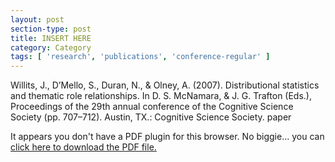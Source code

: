 ```yaml
---
layout: post
section-type: post
title: INSERT HERE
category: Category
tags: [ 'research', 'publications', 'conference-regular' ]
---
```

Willits, J., D’Mello, S., Duran, N., & Olney, A. (2007). Distributional statistics and thematic role relationships. In D. S. McNamara, & J. G. Trafton (Eds.), Proceedings of the 29th annual conference of the Cognitive Science Society (pp. 707–712). Austin, TX.: Cognitive Science Society. paper

<object data="https://umdrive.memphis.edu/aolney/public/publications/INSERTHERE" type="application/pdf" width="100%" height="600px">
 
  <p>It appears you don't have a PDF plugin for this browser.
  No biggie... you can <a href="https://umdrive.memphis.edu/aolney/public/publications/INSERTHERE">click here to
  download the PDF file.</a></p>
  
</object>
